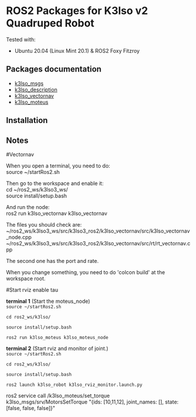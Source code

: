 # ROS2 Packages for K3lso v2 Quadruped Robot

Tested with:

* Ubuntu 20.04 (Linux Mint 20.1) & ROS2 Foxy Fitzroy

## Packages documentation

* [k3lso_msgs](https://github.com/edgarcamilocamacho/k3lso3_ros2/tree/master/k3lso_msgs)
* [k3lso_description](https://github.com/edgarcamilocamacho/k3lso3_ros2/tree/master/k3lso_description)
* [k3lso_vectornav](https://github.com/edgarcamilocamacho/k3lso3_ros2/tree/master/k3lso_vectornav)
* [k3lso_moteus](https://github.com/edgarcamilocamacho/k3lso3_ros2/tree/master/k3lso_moteus)

## Installation


## Notes

#Vectornav

When you open a terminal, you need to do:  
source ~/startRos2.sh

Then go to the workspace and enable it:  
cd ~/ros2_ws/k3lso3_ws/  
source install/setup.bash  

And run the node:  
ros2 run k3lso_vectornav k3lso_vectornav

The files you should check are:  
~/ros2_ws/k3lso3_ws/src/k3lso3_ros2/k3lso_vectornav/src/k3lso_vectornav_node.cpp  
~/ros2_ws/k3lso3_ws/src/k3lso3_ros2/k3lso_vectornav/src/rt/rt_vectornav.cpp  

The second one has the port and rate.  

When you change something, you need to do 'colcon build' at the workspace root.  

#Start rviz enable tau

**terminal 1** (Start the moteus_node)  
```source ~/startRos2.sh```

```cd ros2_ws/k3lso/```

```source install/setup.bash```

```ros2 run k3lso_moteus k3lso_moteus_node```  

**terminal 2** (Start rviz and monitor of joint.)    
```source ~/startRos2.sh```  

```cd ros2_ws/k3lso/```  

```source install/setup.bash```  

```ros2 launch k3lso_robot k3lso_rviz_monitor.launch.py```  





ros2 service call /k3lso_moteus/set_torque k3lso_msgs/srv/MotorsSetTorque "{ids: [10,11,12], joint_names: [], state: [false, false, false]}"




